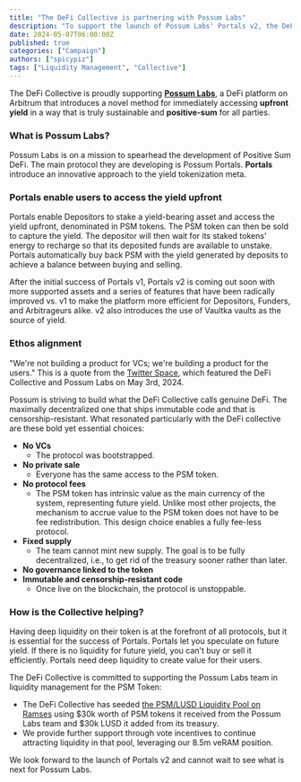 ```yaml
---
title: "The DeFi Collective is partnering with Possum Labs"
description: "To support the launch of Possum Labs' Portals v2, the DeFi Collective is bootstrapping a PSM/LUSD Liquidity pool on Ramses."
date: 2024-05-07T06:00:00Z
published: true
categories: ["Campaign"]
authors: ["spicypiz"]
tags: ["Liquidity Management", "Collective"]
---
```


The DeFi Collective is proudly supporting [**Possum Labs**](https://www.possumlabs.io/), a DeFi platform on Arbitrum that introduces a novel method for immediately accessing **upfront yield** in a way that is truly sustainable and **positive-sum** for all parties.

### What is Possum Labs?

Possum Labs is on a mission to spearhead the development of Positive Sum DeFi. The main protocol they are developing is Possum Portals. **Portals** introduce an innovative approach to the yield tokenization meta.

### Portals enable users to access the yield upfront

Portals enable Depositors to stake a yield-bearing asset and access the yield upfront, denominated in PSM tokens. The PSM token can then be sold to capture the yield. The depositor will then wait for its staked tokens' energy to recharge so that its deposited funds are available to unstake. Portals automatically buy back PSM with the yield generated by deposits to achieve a balance between buying and selling.

After the initial success of Portals v1, Portals v2 is coming out soon with more supported assets and a series of features that have been radically improved vs. v1 to make the platform more efficient for Depositors, Funders, and Arbitrageurs alike. v2 also introduces the use of Vaultka vaults as the source of yield. 

### Ethos alignment

"We're not building a product for VCs; we're building a product for the users." This is a quote from the [Twitter Space](https://twitter.com/i/spaces/1lPKqbdbXDnGb), which featured the DeFi Collective and Possum Labs on May 3rd, 2024. 

Possum is striving to build what the DeFi Collective calls genuine DeFi. The maximally decentralized one that ships immutable code and that is censorship-resistant. What resonated particularly with the DeFi collective are these bold yet essential choices:

- **No VCs**
    - The protocol was bootstrapped.
- **No private sale**
    - Everyone has the same access to the PSM token.
- **No protocol fees**
    - The PSM token has intrinsic value as the main currency of the system, representing future yield. Unlike most other projects, the mechanism to accrue value to the PSM token does not have to be fee redistribution. This design choice enables a fully fee-less protocol.
- **Fixed supply**
    - The team cannot mint new supply. The goal is to be fully decentralized, i.e., to get rid of the treasury sooner rather than later.
- **No governance linked to the token**
- **Immutable and censorship-resistant code**
    - Once live on the blockchain, the protocol is unstoppable.

### How is the Collective helping?

Having deep liquidity on their token is at the forefront of all protocols, but it is essential for the success of Portals. Portals let you speculate on future yield. If there is no liquidity for future yield, you can't buy or sell it efficiently. Portals need deep liquidity to create value for their users.

The DeFi Collective is committed to supporting the Possum Labs team in liquidity management for the PSM Token:

- The DeFi Collective has seeded [the PSM/LUSD Liquidity Pool on Ramses](https://app.ramses.exchange/liquidity/v2/0x014021aa3ccd7ec65c359b3cfa4b9c89bbbf30d2) using $30k worth of PSM tokens it received from the Possum Labs team and $30k LUSD it added from its treasury.
- We provide further support through vote incentives to continue attracting liquidity in that pool, leveraging our 8.5m veRAM position.

We look forward to the launch of Portals v2 and cannot wait to see what is next for Possum Labs.